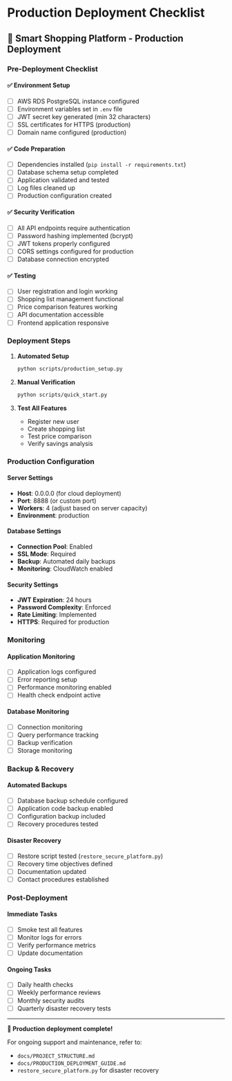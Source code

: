 # Production Deployment Checklist

## 🚀 Smart Shopping Platform - Production Deployment

### Pre-Deployment Checklist

#### ✅ Environment Setup
- [ ] AWS RDS PostgreSQL instance configured
- [ ] Environment variables set in `.env` file
- [ ] JWT secret key generated (min 32 characters)
- [ ] SSL certificates for HTTPS (production)
- [ ] Domain name configured (production)

#### ✅ Code Preparation
- [ ] Dependencies installed (`pip install -r requirements.txt`)
- [ ] Database schema setup completed
- [ ] Application validated and tested
- [ ] Log files cleaned up
- [ ] Production configuration created

#### ✅ Security Verification
- [ ] All API endpoints require authentication
- [ ] Password hashing implemented (bcrypt)
- [ ] JWT tokens properly configured
- [ ] CORS settings configured for production
- [ ] Database connection encrypted

#### ✅ Testing
- [ ] User registration and login working
- [ ] Shopping list management functional
- [ ] Price comparison features working
- [ ] API documentation accessible
- [ ] Frontend application responsive

### Deployment Steps

1. **Automated Setup**
   ```bash
   python scripts/production_setup.py
   ```

2. **Manual Verification**
   ```bash
   python scripts/quick_start.py
   ```

3. **Test All Features**
   - Register new user
   - Create shopping list
   - Test price comparison
   - Verify savings analysis

### Production Configuration

#### Server Settings
- **Host**: 0.0.0.0 (for cloud deployment)
- **Port**: 8888 (or custom port)
- **Workers**: 4 (adjust based on server capacity)
- **Environment**: production

#### Database Settings
- **Connection Pool**: Enabled
- **SSL Mode**: Required
- **Backup**: Automated daily backups
- **Monitoring**: CloudWatch enabled

#### Security Settings
- **JWT Expiration**: 24 hours
- **Password Complexity**: Enforced
- **Rate Limiting**: Implemented
- **HTTPS**: Required for production

### Monitoring

#### Application Monitoring
- [ ] Application logs configured
- [ ] Error reporting setup
- [ ] Performance monitoring enabled
- [ ] Health check endpoint active

#### Database Monitoring
- [ ] Connection monitoring
- [ ] Query performance tracking
- [ ] Backup verification
- [ ] Storage monitoring

### Backup & Recovery

#### Automated Backups
- [ ] Database backup schedule configured
- [ ] Application code backup enabled
- [ ] Configuration backup included
- [ ] Recovery procedures tested

#### Disaster Recovery
- [ ] Restore script tested (`restore_secure_platform.py`)
- [ ] Recovery time objectives defined
- [ ] Documentation updated
- [ ] Contact procedures established

### Post-Deployment

#### Immediate Tasks
- [ ] Smoke test all features
- [ ] Monitor logs for errors
- [ ] Verify performance metrics
- [ ] Update documentation

#### Ongoing Tasks
- [ ] Daily health checks
- [ ] Weekly performance reviews
- [ ] Monthly security audits
- [ ] Quarterly disaster recovery tests

---

**🎉 Production deployment complete!**

For ongoing support and maintenance, refer to:
- `docs/PROJECT_STRUCTURE.md`
- `docs/PRODUCTION_DEPLOYMENT_GUIDE.md`
- `restore_secure_platform.py` for disaster recovery
